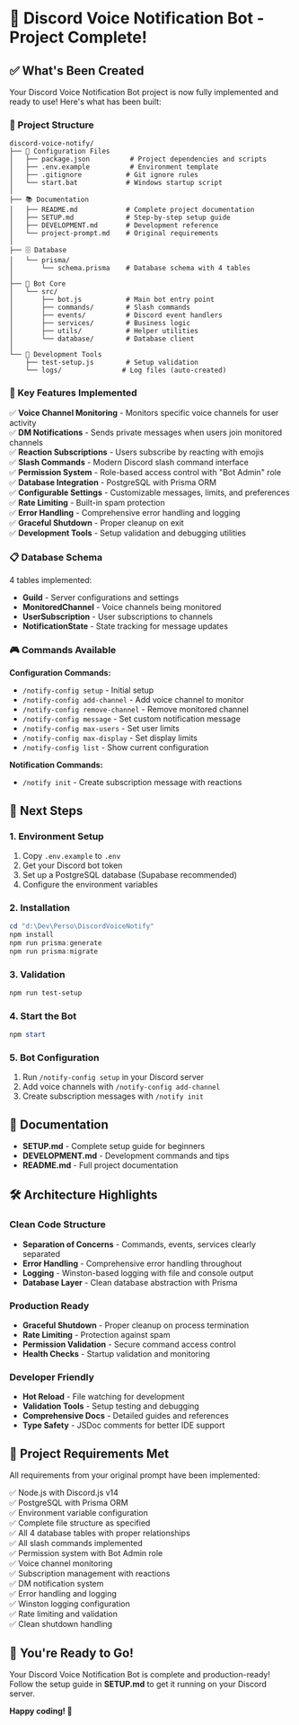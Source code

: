 # 🎉 Discord Voice Notification Bot - Project Complete!

## ✅ What's Been Created

Your Discord Voice Notification Bot project is now fully implemented and ready to use! Here's what has been built:

### 📁 Project Structure
```
discord-voice-notify/
├── 📄 Configuration Files
│   ├── package.json          # Project dependencies and scripts
│   ├── .env.example          # Environment template
│   ├── .gitignore           # Git ignore rules
│   └── start.bat            # Windows startup script
│
├── 📚 Documentation
│   ├── README.md            # Complete project documentation
│   ├── SETUP.md             # Step-by-step setup guide
│   ├── DEVELOPMENT.md       # Development reference
│   └── project-prompt.md    # Original requirements
│
├── 🗄️ Database
│   └── prisma/
│       └── schema.prisma    # Database schema with 4 tables
│
├── 🤖 Bot Core
│   └── src/
│       ├── bot.js           # Main bot entry point
│       ├── commands/        # Slash commands
│       ├── events/          # Discord event handlers
│       ├── services/        # Business logic
│       ├── utils/           # Helper utilities
│       └── database/        # Database client
│
└── 🔧 Development Tools
    ├── test-setup.js        # Setup validation
    └── logs/               # Log files (auto-created)
```

### 🚀 Key Features Implemented

✅ **Voice Channel Monitoring** - Monitors specific voice channels for user activity  
✅ **DM Notifications** - Sends private messages when users join monitored channels  
✅ **Reaction Subscriptions** - Users subscribe by reacting with emojis  
✅ **Slash Commands** - Modern Discord slash command interface  
✅ **Permission System** - Role-based access control with "Bot Admin" role  
✅ **Database Integration** - PostgreSQL with Prisma ORM  
✅ **Configurable Settings** - Customizable messages, limits, and preferences  
✅ **Rate Limiting** - Built-in spam protection  
✅ **Error Handling** - Comprehensive error handling and logging  
✅ **Graceful Shutdown** - Proper cleanup on exit  
✅ **Development Tools** - Setup validation and debugging utilities  

### 📋 Database Schema

4 tables implemented:
- **Guild** - Server configurations and settings
- **MonitoredChannel** - Voice channels being monitored
- **UserSubscription** - User subscriptions to channels  
- **NotificationState** - State tracking for message updates

### 🎮 Commands Available

**Configuration Commands:**
- `/notify-config setup` - Initial setup
- `/notify-config add-channel` - Add voice channel to monitor
- `/notify-config remove-channel` - Remove monitored channel
- `/notify-config message` - Set custom notification message
- `/notify-config max-users` - Set user limits
- `/notify-config max-display` - Set display limits
- `/notify-config list` - Show current configuration

**Notification Commands:**
- `/notify init` - Create subscription message with reactions

## 🚀 Next Steps

### 1. Environment Setup
1. Copy `.env.example` to `.env`
2. Get your Discord bot token
3. Set up a PostgreSQL database (Supabase recommended)
4. Configure the environment variables

### 2. Installation
```powershell
cd "d:\Dev\Perso\DiscordVoiceNotify"
npm install
npm run prisma:generate
npm run prisma:migrate
```

### 3. Validation
```powershell
npm run test-setup
```

### 4. Start the Bot
```powershell
npm start
```

### 5. Bot Configuration
1. Run `/notify-config setup` in your Discord server
2. Add voice channels with `/notify-config add-channel`
3. Create subscription messages with `/notify init`

## 📖 Documentation

- **SETUP.md** - Complete setup guide for beginners
- **DEVELOPMENT.md** - Development commands and tips
- **README.md** - Full project documentation

## 🛠️ Architecture Highlights

### Clean Code Structure
- **Separation of Concerns** - Commands, events, services clearly separated
- **Error Handling** - Comprehensive error handling throughout
- **Logging** - Winston-based logging with file and console output
- **Database Layer** - Clean database abstraction with Prisma

### Production Ready
- **Graceful Shutdown** - Proper cleanup on process termination
- **Rate Limiting** - Protection against spam
- **Permission Validation** - Secure command access control
- **Health Checks** - Startup validation and monitoring

### Developer Friendly
- **Hot Reload** - File watching for development
- **Validation Tools** - Setup testing and debugging
- **Comprehensive Docs** - Detailed guides and references
- **Type Safety** - JSDoc comments for better IDE support

## 🎯 Project Requirements Met

All requirements from your original prompt have been implemented:

✅ Node.js with Discord.js v14  
✅ PostgreSQL with Prisma ORM  
✅ Environment variable configuration  
✅ Complete file structure as specified  
✅ All 4 database tables with proper relationships  
✅ All slash commands implemented  
✅ Permission system with Bot Admin role  
✅ Voice channel monitoring  
✅ Subscription management with reactions  
✅ DM notification system  
✅ Error handling and logging  
✅ Winston logging configuration  
✅ Rate limiting and validation  
✅ Clean shutdown handling  

## 🎉 You're Ready to Go!

Your Discord Voice Notification Bot is complete and production-ready! Follow the setup guide in **SETUP.md** to get it running on your Discord server.

**Happy coding! 🚀**
